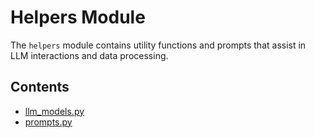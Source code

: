 
# Helpers Module

The `helpers` module contains utility functions and prompts that assist in LLM interactions and data processing.

## Contents

- [llm_models.py](../reference/helpers/llm_models.md)
- [prompts.py](../reference/helpers/prompts.md)
